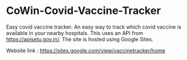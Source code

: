 # CoWin-Covid-Vaccine-Tracker
Easy covid vaccine tracker.
An easy way to track which covid vaccine is available in your nearby hospitals.
This uses an API from https://apisetu.gov.in/.
The site is hosted using Google Sites.

Website link : https://sites.google.com/view/vaccinetracker/home
